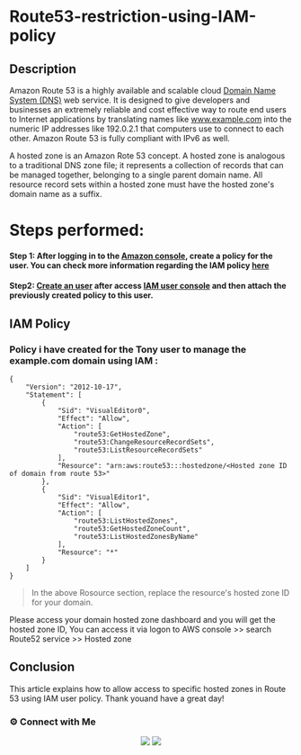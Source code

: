# Route53-restriction-using-IAM-policy

## Description

Amazon Route 53 is a highly available and scalable cloud [Domain Name System (DNS)](https://aws.amazon.com/route53/what-is-dns/) web service. It is designed to give developers and businesses an extremely reliable and cost effective way to route end users to Internet applications by translating names like www.example.com into the numeric IP addresses like 192.0.2.1 that computers use to connect to each other. Amazon Route 53 is fully compliant with IPv6 as well.

A hosted zone is an Amazon Rote 53 concept. A hosted zone is analogous to a traditional DNS zone file; it represents a collection of records that can be managed together, belonging to a single parent domain name. All resource record sets within a hosted zone must have the hosted zone's domain name as a suffix.

# Steps performed:

#### Step 1: After logging in to the [Amazon console](https://console.aws.amazon.com/iamv2/home?#/policies), create a policy for the user. You can check more information regarding the IAM policy [here](https://docs.aws.amazon.com/IAM/latest/UserGuide/access_policies.html)

#### Step2: [Create an user](https://docs.aws.amazon.com/IAM/latest/UserGuide/id_users_create.html) after access [IAM user console](https://console.aws.amazon.com/iamv2/home?#/users) and then attach the previously created policy to this user.

## IAM Policy


### Policy i have created for the Tony user to manage the example.com domain using IAM :


```
{
    "Version": "2012-10-17",
    "Statement": [
        {
            "Sid": "VisualEditor0",
            "Effect": "Allow",
            "Action": [
                "route53:GetHostedZone",
                "route53:ChangeResourceRecordSets",
                "route53:ListResourceRecordSets"
            ],
            "Resource": "arn:aws:route53:::hostedzone/<Hosted zone ID of domain from route 53>"
        },
        {
            "Sid": "VisualEditor1",
            "Effect": "Allow",
            "Action": [
                "route53:ListHostedZones",
                "route53:GetHostedZoneCount",
                "route53:ListHostedZonesByName"
            ],
            "Resource": "*"
        }
    ]
}
```


> In the above Rosource section, replace the resource's hosted zone ID for your domain.

Please access your domain hosted zone dashboard and you will get the hosted zone ID, You can access it via logon to AWS console >> search Route52 service >> Hosted zone

## Conclusion

This article explains how to allow access to specific hosted zones in Route 53 using IAM user policy. Thank youand have a great day!

### ⚙️ Connect with Me
<p align="center">
<a href="https://www.instagram.com/dev_anand__/"><img src="https://img.shields.io/badge/Instagram-E4405F?style=for-the-badge&logo=instagram&logoColor=white"/></a>
<a href="https://www.linkedin.com/in/dev-anand-477898201/"><img src="https://img.shields.io/badge/LinkedIn-0077B5?style=for-the-badge&logo=linkedin&logoColor=white"/></a>


